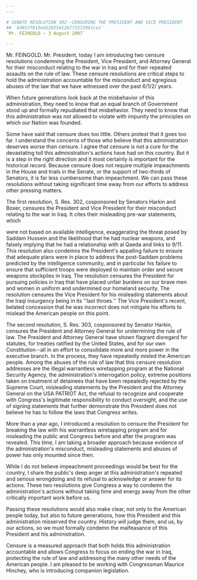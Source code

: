 ```yaml
---
---

# SENATE RESOLUTION 302--CENSURING THE PRESIDENT AND VICE PRESIDENT
## `6d653f819ed226534126771572961ce2`
`Mr. FEINGOLD — 3 August 2007`

---
```



Mr. FEINGOLD. Mr. President, today I am introducing two censure 
resolutions condemning the President, Vice President, and Attorney 
General for their misconduct relating to the war in Iraq and for their 
repeated assaults on the rule of law. These censure resolutions are 
critical steps to hold the administration accountable for the 
misconduct and egregious abuses of the law that we have witnessed over 
the past 6/1/2/ years.

When future generations look back at the misbehavior of this 
administration, they need to know that an equal branch of Government 
stood up and formally repudiated that misbehavior. They need to know 
that this administration was not allowed to violate with impunity the 
principles on which our Nation was founded.

Some have said that censure does too little. Others protest that it 
goes too far. I understand the concerns of those who believe that this 
administration deserves worse than censure. I agree that censure is not 
a cure for the devastating toll this administration's actions have had 
on this country. But it is a step in the right direction and it most 
certainly is important for the historical record. Because censure does 
not require multiple impeachments in the House and trials in the 
Senate, or the support of two-thirds of Senators, it is far less 
cumbersome than impeachment. We can pass these resolutions without 
taking significant time away from our efforts to address other pressing 
matters.

The first resolution, S. Res. 302, cosponsored by Senators Harkin and 
Boxer, censures the President and Vice President for their misconduct 
relating to the war in Iraq. It cites their misleading pre-war 
statements, which


were not based on available intelligence, exaggerating the threat posed 
by Saddam Hussein and the likelihood that he had nuclear weapons, and 
falsely implying that he had a relationship with al Qaeda and links to 
9/11. This resolution also condemns the President's appalling failure 
to ensure that adequate plans were in place to address the post-Saddam 
problems predicted by the intelligence community, and in particular his 
failure to ensure that sufficient troops were deployed to maintain 
order and secure weapons stockpiles in Iraq. The resolution censures 
the President for pursuing policies in Iraq that have placed unfair 
burdens on our brave men and women in uniform and undermined our 
homeland security. The resolution censures the Vice President for his 
misleading statements about the Iraqi insurgency being in its ''last 
throes.'' The Vice President's recent, belated concession that he was 
incorrect does not mitigate his efforts to mislead the American people 
on this point.

The second resolution, S. Res. 303, cosponsored by Senator Harkin, 
censures the President and Attorney General for undermining the rule of 
law. The President and Attorney General have shown flagrant disregard 
for statutes, for treaties ratified by the United States, and for our 
own Constitution--all in an effort to consolidate more and more power 
in the executive branch. In the process, they have repeatedly misled 
the American people. Among the abuses of the rule of law that this 
censure resolution addresses are the illegal warrantless wiretapping 
program at the National Security Agency, the administration's 
interrogation policy, extreme positions taken on treatment of detainees 
that have been repeatedly rejected by the Supreme Court, misleading 
statements by the President and the Attorney General on the USA PATRIOT 
Act, the refusal to recognize and cooperate with Congress's legitimate 
responsibility to conduct oversight, and the use of signing statements 
that further demonstrate this President does not believe he has to 
follow the laws that Congress writes.

More than a year ago, I introduced a resolution to censure the 
President for breaking the law with his warrantless wiretapping program 
and for misleading the public and Congress before and after the program 
was revealed. This time, I am taking a broader approach because 
evidence of the administration's misconduct, misleading statements and 
abuses of power has only mounted since then.

While I do not believe impeachment proceedings would be best for the 
country, I share the public's deep anger at this administration's 
repeated and serious wrongdoing and its refusal to acknowledge or 
answer for its actions. These two resolutions give Congress a way to 
condemn the administration's actions without taking time and energy 
away from the other critically important work before us.

Passing these resolutions would also make clear, not only to the 
American people today, but also to future generations, how this 
President and this administration misserved the country. History will 
judge them, and us, by our actions, so we must formally condemn the 
malfeasance of this President and his administration.

Censure is a measured approach that both holds this administration 
accountable and allows Congress to focus on ending the war in Iraq, 
protecting the rule of law and addressing the many other needs of the 
American people. I am pleased to be working with Congressman Maurice 
Hinchey, who is introducing companion legislation.
